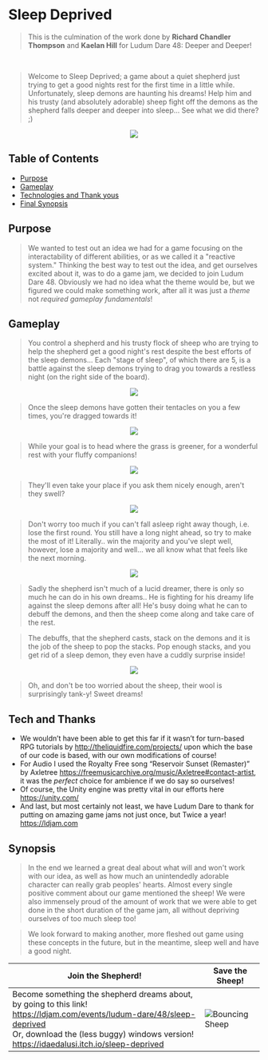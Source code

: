 # Sleep Deprived
> This is the culmination of the work done by **Richard Chandler Thompson** and **Kaelan Hill** for Ludum Dare 48: Deeper and Deeper!

<br>

> Welcome to Sleep Deprived; a game about a quiet shepherd just trying to get a good nights rest for the first time in a little while. Unfortunately, sleep demons are haunting his dreams! Help him and his trusty (and absolutely adorable) sheep fight off the demons as the shepherd falls deeper and deeper into sleep... See what we did there? ;)

<p align="center">
  <img src="https://github.com/Chandler-Thompson/Reactive-System-Tactics-RPG/blob/LudumDareVersion/Assets/CoverImage.png" />
</p>

## Table of Contents
- [Purpose](#purpose)
- [Gameplay](#gameplay)
- [Technologies and Thank yous](#tech-and-thanks)
- [Final Synopsis](#synopsis)

## Purpose

> We wanted to test out an idea we had for a game focusing on the interactability of different abilities, or as we called it a "reactive system." Thinking the best way to test out the idea, and get ourselves excited about it, was to do a game jam, we decided to join Ludum Dare 48.
> Obviously we had no idea what the theme would be, but we figured we could make something work, after all it was just a *theme* not *required gameplay fundamentals*!

## Gameplay

> You control a shepherd and his trusty flock of sheep who are trying to help the shepherd get a good night's rest despite the best efforts of the sleep demons...
> Each "stage of sleep", of which there are 5, is a battle against the sleep demons trying to drag you towards a restless night (on the right side of the board). 

<p align="center">
  <img src="https://github.com/Chandler-Thompson/Reactive-System-Tactics-RPG/blob/LudumDareVersion/Assets/losingside.gif" />
</p>

> Once the sleep demons have gotten their tentacles on you a few times, you're dragged towards it!

<p align="center">
  <img src="https://github.com/Chandler-Thompson/Reactive-System-Tactics-RPG/blob/LudumDareVersion/Assets/Knockback.gif" />
</p>

> While your goal is to head where the grass is greener, for a wonderful rest with your fluffy companions!

<p align="center">
  <img src="https://github.com/Chandler-Thompson/Reactive-System-Tactics-RPG/blob/LudumDareVersion/Assets/sleepingside.gif" />
</p>

> They'll even take your place if you ask them nicely enough, aren't they swell?

<p align="center">
  <img src="https://github.com/Chandler-Thompson/Reactive-System-Tactics-RPG/blob/LudumDareVersion/Assets/SleepSwap.gif" />
</p>

> Don't worry too much if you can't fall asleep right away though, i.e. lose the first round. You still have a long night ahead, so try to make the most of it! Literally.. win the majority and you've slept well, however, lose a majority and well... we all know what that feels like the next morning.

<p align="center">
  <img src="https://github.com/Chandler-Thompson/Reactive-System-Tactics-RPG/blob/LudumDareVersion/Assets/Ticking%20Clock.gif" />
</p>

> Sadly the shepherd isn't much of a lucid dreamer, there is only so much he can do in his own dreams.. He is fighting for his dreamy life against the sleep demons after all! He's busy doing what he can to debuff the demons, and then the sheep come along and take care of the rest.

> The debuffs, that the shepherd casts, stack on the demons and it is the job of the sheep to pop the stacks. Pop enough stacks, and you get rid of a sleep demon, they even have a cuddly surprise inside! 

<p align="center">
  <img src="https://github.com/Chandler-Thompson/Reactive-System-Tactics-RPG/blob/LudumDareVersion/Assets/DemonConversion.gif" />
</p>

> Oh, and don't be too worried about the sheep, their wool is surprisingly tank-y! Sweet dreams!

## Tech and Thanks

- We wouldn’t have been able to get this far if it wasn’t for turn-based RPG tutorials by http://theliquidfire.com/projects/ upon which the base of our code is based, with our own modifications of course!
- For Audio I used the Royalty Free song “Reservoir Sunset (Remaster)” by Axletree https://freemusicarchive.org/music/Axletree#contact-artist, it was the *perfect* choice for ambience if we do say so ourselves!
- Of course, the Unity engine was pretty vital in our efforts here https://unity.com/
- And last, but most certainly not least, we have Ludum Dare to thank for putting on amazing game jams not just once, but Twice a year! https://ldjam.com

## Synopsis

> In the end we learned a great deal about what will and won't work with our idea, as well as how much an unintendedly adorable character can really grab peoples' hearts. Almost every single positive comment about our game mentioned the sheep! We were also immensely proud of the amount of work that we were able to get done in the short duration of the game jam, all without depriving ourselves of too much sleep too!

> We look forward to making another, more fleshed out game using these concepts in the future, but in the meantime, sleep well and have a good night.

| Join the Shepherd! | Save the Sheep! |
| --- | --- |
| Become something the shepherd dreams about, by going to this link! <br> https://ldjam.com/events/ludum-dare/48/sleep-deprived <br> Or, download the (less buggy) windows version! <br> https://idaedalusi.itch.io/sleep-deprived| ![Bouncing Sheep](https://github.com/Chandler-Thompson/Reactive-System-Tactics-RPG/blob/LudumDareVersion/Assets/Bouncing%20Sheep.gif) |


